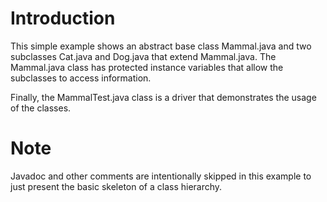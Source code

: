 
# Introduction

This simple example shows an abstract base class Mammal.java and two subclasses Cat.java and
Dog.java that extend Mammal.java. The Mammal.java class has protected instance variables that allow
the subclasses to access information. 

Finally, the MammalTest.java class is a driver that demonstrates the usage of the classes.

# Note

Javadoc and other comments are intentionally skipped in this example to just present the basic
skeleton of a class hierarchy.

